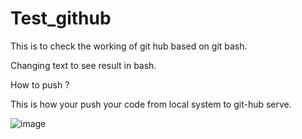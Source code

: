 # Test_github
This is to check the working of git hub based on git bash.


Changing text to see result in bash.

How to push ?

This is how your push your code from local system to git-hub serve.

![image](https://github.com/Bravestone209/Test_github/assets/140583201/e32809a4-f5a3-40de-a8b6-dc717e3f9885)
